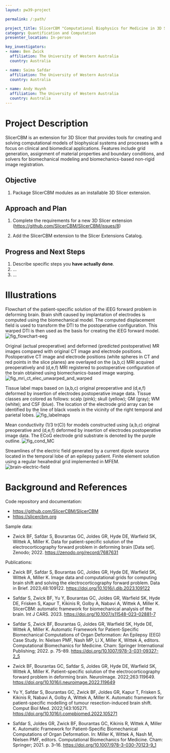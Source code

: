 ```yaml
---
layout: pw39-project

permalink: /:path/

project_title: SlicerCBM "Computational Biophysics for Medicine in 3D Slicer"
category: Quantification and Computation
presenter_location: In-person

key_investigators:
- name: Ben Zwick
  affiliation: The University of Western Australia
  country: Australia

- name: Saima Safdar
  affiliation: The University of Western Australia
  country: Australia
  
- name: Andy Huynh
  affiliation: The University of Western Australia
  country: Australia
---
```


# Project Description

<!-- Add a short paragraph describing the project. -->

SlicerCBM is an extension for 3D Slicer that provides tools for creating and solving computational models of biophysical systems and processes with a focus on clinical and biomedical applications. Features include grid generation, assignment of material properties and boundary conditions, and solvers for biomechanical modeling and biomechanics-based non-rigid image registration.

## Objective

<!-- Describe here WHAT you would like to achieve (what you will have as end result). -->

1. Package SlicerCBM modules as an installable 3D Slicer extension.

## Approach and Plan

<!-- Describe here HOW you would like to achieve the objectives stated above. -->

1. Complete the requirements for a new 3D Slicer extension (<https://github.com/SlicerCBM/SlicerCBM/issues/8>)

2. Add the SlicerCBM extension to the Slicer Extensions Catalog.

## Progress and Next Steps

<!-- Update this section as you make progress, describing of what you have ACTUALLY DONE.
     If there are specific steps that you could not complete then you can describe them here, too. -->

1. Describe specific steps you **have actually done**.
1. ...
1. ...

# Illustrations

<!-- Add pictures and links to videos that demonstrate what has been accomplished.
![Description of picture](Example2.jpg)
![Some more images](Example2.jpg)
-->

Flowchart of the patient-specific solution of the iEEG forward problem in deforming brain. Brain shift caused by implantation of electrodes is computed using the biomechanical model. The computed displacement field is used to transform the DTI to the postoperative configuration. This warped DTI is then used as the basis for creating the iEEG forward model.
![fig_flowchart-eeg](https://github.com/NA-MIC/ProjectWeek/assets/33216696/ef320477-0540-460f-8412-122977ef2641)

Original (actual preoperative) and deformed (predicted postoperative) MR images compared with original CT image and electrode positions. Postoperative CT image and electrode positions (white spheres in CT and red points in the slice planes) are overlayed on the (a,b,c) MRI acquired preoperatively and (d,e,f) MRI registered to postoperative configuration of the brain obtained using biomechanics-based image warping.
![fig_mri_ct_elec_unwarped_and_warped](https://github.com/NA-MIC/ProjectWeek/assets/33216696/b860a491-94a2-4c1b-8a8a-c1e3d1bfb42d)

Tissue label maps based on (a,b,c) original preoperative and (d,e,f) deformed by insertion of electrodes postoperative image data. Tissue classes are colored as follows: scalp (pink); skull (yellow); GM (gray); WM (white); and CSF (blue). The location of the electrode grid array can be identified by the line of black voxels in the vicinity of the right temporal and parietal lobes.
![fig_labelmaps](https://github.com/NA-MIC/ProjectWeek/assets/33216696/f41bc134-12e6-42e2-b776-901060c56915)

Mean conductivity (1/3 tr(C)) for models constructed using (a,b,c) original preoperative and (d,e,f) deformed by insertion of electrodes postoperative image data. The ECoG electrode grid substrate is denoted by the purple outline.
![fig_cond_MC](https://github.com/NA-MIC/ProjectWeek/assets/33216696/bd2cff16-6ed8-4e5a-af2e-1155f11a8369)

Streamlines of the electric field generated by a current dipole source located in the temporal lobe of an epilepsy patient. Finite element solution using a regular hexahedral grid implemented in MFEM.
![brain-electric-field](https://github.com/NA-MIC/ProjectWeek/assets/33216696/29a3fe30-4353-49bb-ae91-ec6225eba7f6)

# Background and References

<!-- If you developed any software, include link to the source code repository.
     If possible, also add links to sample data, and to any relevant publications. -->

Code repository and documentation:

- <https://github.com/SlicerCBM/SlicerCBM>
- <https://slicercbm.org>

Sample data:

- Zwick BF, Safdar S, Bourantas GC, Joldes GR, Hyde DE, Warfield SK,
  Wittek A, Miller K. Data for patient-specific solution of the
  electrocorticography forward problem in deforming brain [Data
  set]. Zenodo; 2022. <https://zenodo.org/record/7687631>

Publications:

- Zwick BF, Safdar S, Bourantas GC, Joldes GR, Hyde DE, Warfield SK,
  Wittek A, Miller K. Image data and computational grids for
  computing brain shift and solving the electrocorticography
  forward problem. Data in Brief. 2023;48:109122.
  <https://doi.org/10.1016/j.dib.2023.109122>

- Safdar S, Zwick BF, Yu Y, Bourantas GC, Joldes GR, Warfield SK,
  Hyde DE, Frisken S, Kapur T, Kikinis R, Golby A, Nabavi A,
  Wittek A, Miller K. SlicerCBM: automatic framework for
  biomechanical analysis of the brain. Int J CARS. 2023.
  <https://doi.org/10.1007/s11548-023-02881-7>

- Safdar S, Zwick BF, Bourantas G, Joldes GR, Warfield SK, Hyde DE,
  Wittek A, Miller K. Automatic Framework for Patient-Specific
  Biomechanical Computations of Organ Deformation: An Epilepsy (EEG)
  Case Study. In: Nielsen PMF, Nash MP, Li X, Miller K, Wittek A,
  editors. Computational Biomechanics for Medicine. Cham: Springer
  International Publishing; 2022. p. 75–89.
  <https://doi.org/10.1007/978-3-031-09327-2_5>

- Zwick BF, Bourantas GC, Safdar S, Joldes GR, Hyde DE, Warfield SK,
  Wittek A, Miller K. Patient-specific solution of the
  electrocorticography forward problem in deforming
  brain. NeuroImage. 2022;263:119649.
  <https://doi.org/10.1016/j.neuroimage.2022.119649>

- Yu Y, Safdar S, Bourantas GC, Zwick BF, Joldes GR, Kapur T, Frisken
  S, Kikinis R, Nabavi A, Golby A, Wittek A, Miller K. Automatic
  framework for patient-specific modelling of tumour resection-induced
  brain shift. Comput Biol Med. 2022;143:105271.
  <https://doi.org/10.1016/j.compbiomed.2022.105271>

- Safdar S, Joldes GR, Zwick BF, Bourantas GC, Kikinis R, Wittek A,
  Miller K. Automatic Framework for Patient-Specific Biomechanical
  Computations of Organ Deformation. In: Miller K, Wittek A, Nash M,
  Nielsen PMF, editors. Computational Biomechanics for Medicine. Cham:
  Springer; 2021. p. 3–16.
  <https://doi.org/10.1007/978-3-030-70123-9_1>
